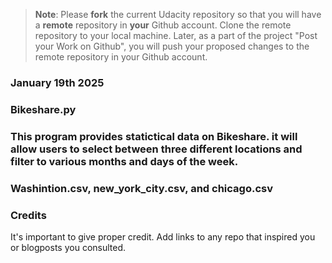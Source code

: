 >**Note**: Please **fork** the current Udacity repository so that you will have a **remote** repository in **your** Github account. Clone the remote repository to your local machine. Later, as a part of the project "Post your Work on Github", you will push your proposed changes to the remote repository in your Github account.

### January 19th 2025


### Bikeshare.py


### This program provides statictical data on Bikeshare. it will allow users to select between three different locations and filter to various months and days of the week. 


### Washintion.csv, new_york_city.csv, and chicago.csv


### Credits
It's important to give proper credit. Add links to any repo that inspired you or blogposts you consulted.

